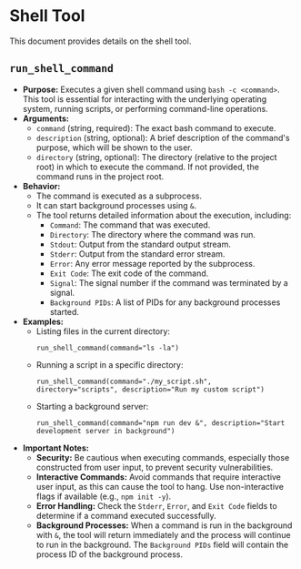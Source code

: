 # Shell Tool

This document provides details on the shell tool.

## `run_shell_command`

- **Purpose:** Executes a given shell command using `bash -c <command>`. This tool is essential for interacting with the underlying operating system, running scripts, or performing command-line operations.
- **Arguments:**
  - `command` (string, required): The exact bash command to execute.
  - `description` (string, optional): A brief description of the command's purpose, which will be shown to the user.
  - `directory` (string, optional): The directory (relative to the project root) in which to execute the command. If not provided, the command runs in the project root.
- **Behavior:**
  - The command is executed as a subprocess.
  - It can start background processes using `&`.
  - The tool returns detailed information about the execution, including:
    - `Command`: The command that was executed.
    - `Directory`: The directory where the command was run.
    - `Stdout`: Output from the standard output stream.
    - `Stderr`: Output from the standard error stream.
    - `Error`: Any error message reported by the subprocess.
    - `Exit Code`: The exit code of the command.
    - `Signal`: The signal number if the command was terminated by a signal.
    - `Background PIDs`: A list of PIDs for any background processes started.
- **Examples:**
  - Listing files in the current directory:
    ```
    run_shell_command(command="ls -la")
    ```
  - Running a script in a specific directory:
    ```
    run_shell_command(command="./my_script.sh", directory="scripts", description="Run my custom script")
    ```
  - Starting a background server:
    ```
    run_shell_command(command="npm run dev &", description="Start development server in background")
    ```
- **Important Notes:**
  - **Security:** Be cautious when executing commands, especially those constructed from user input, to prevent security vulnerabilities.
  - **Interactive Commands:** Avoid commands that require interactive user input, as this can cause the tool to hang. Use non-interactive flags if available (e.g., `npm init -y`).
  - **Error Handling:** Check the `Stderr`, `Error`, and `Exit Code` fields to determine if a command executed successfully.
  - **Background Processes:** When a command is run in the background with `&`, the tool will return immediately and the process will continue to run in the background. The `Background PIDs` field will contain the process ID of the background process.
